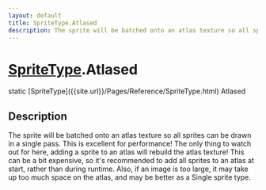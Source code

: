 ```yaml
---
layout: default
title: SpriteType.Atlased
description: The sprite will be batched onto an atlas texture so all sprites can be drawn in a single pass. This is excellent for performance! The only thing to watch out for here, adding a sprite to an atlas will rebuild the atlas texture! This can be a bit expensive, so it's recommended to add all sprites to an atlas at start, rather than during runtime. Also, if an image is too large, it may take up too much space on the atlas, and may be better as a Single sprite type.
---
```

# [SpriteType]({{site.url}}/Pages/Reference/SpriteType.html).Atlased

<div class='signature' markdown='1'>
static [SpriteType]({{site.url}}/Pages/Reference/SpriteType.html) Atlased
</div>

## Description
The sprite will be batched onto an atlas texture so all
sprites can be drawn in a single pass. This is excellent for
performance! The only thing to watch out for here, adding a sprite
to an atlas will rebuild the atlas texture! This can be a bit
expensive, so it's recommended to add all sprites to an atlas at
start, rather than during runtime. Also, if an image is too large,
it may take up too much space on the atlas, and may be better as a
Single sprite type.

